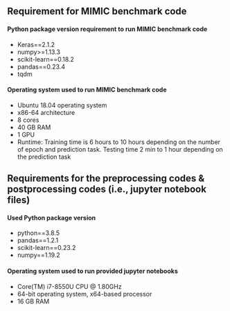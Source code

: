 ## Requirement for MIMIC benchmark code
#### Python package version requirement to run MIMIC benchmark code
- Keras==2.1.2
- numpy>=1.13.3
- scikit-learn==0.18.2
- pandas==0.23.4
- tqdm

#### Operating system used to run MIMIC benchmark code
- Ubuntu 18.04 operating system 
- x86-64 architecture
- 8 cores
- 40 GB RAM
- 1 GPU
-  Runtime: Training time is 6 hours to 10 hours depending on the number of epoch and prediction task. Testing time 2 min to 1 hour depending on the prediction task

## Requirements for the preprocessing codes & postprocessing codes (i.e., jupyter notebook files)

#### Used Python package version

- python==3.8.5
- pandas==1.2.1
- scikit-learn==0.23.2
- numpy==1.19.2

#### Operating system used to run provided jupyter notebooks

- Core(TM) i7-8550U CPU @ 1.80GHz
- 64-bit operating system, x64-based processor
- 16 GB RAM

